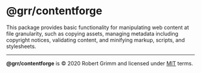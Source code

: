 # @grr/contentforge

This package provides basic functionality for manipulating web content at file
granularity, such as copying assets, managing metadata including copyright
notices, validating content, and minifying markup, scripts, and stylesheets.

---

__@grr/contentforge__ is © 2020 Robert Grimm and licensed under [MIT](LICENSE)
terms.
